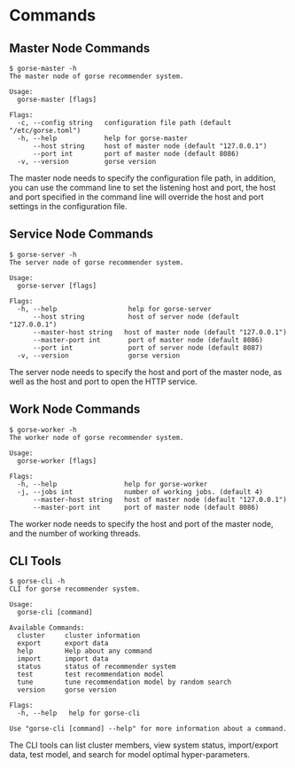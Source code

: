 # Commands

## Master Node Commands

```
$ gorse-master -h
The master node of gorse recommender system.

Usage:
  gorse-master [flags]

Flags:
  -c, --config string   configuration file path (default "/etc/gorse.toml")
  -h, --help            help for gorse-master
      --host string     host of master node (default "127.0.0.1")
      --port int        port of master node (default 8086)
  -v, --version         gorse version
```

The master node needs to specify the configuration file path, in addition, you can use the command line to set the listening host and port, the host and port specified in the command line will override the host and port settings in the configuration file.

## Service Node Commands

```
$ gorse-server -h
The server node of gorse recommender system.

Usage:
  gorse-server [flags]

Flags:
  -h, --help                  help for gorse-server
      --host string           host of server node (default "127.0.0.1")
      --master-host string   host of master node (default "127.0.0.1")
      --master-port int       port of master node (default 8086)
      --port int              port of server node (default 8087)
  -v, --version               gorse version
```

The server node needs to specify the host and port of the master node, as well as the host and port to open the HTTP service.

## Work Node Commands

```
$ gorse-worker -h
The worker node of gorse recommender system.

Usage:
  gorse-worker [flags]

Flags:
  -h, --help                 help for gorse-worker
  -j, --jobs int             number of working jobs. (default 4)
      --master-host string   host of master node (default "127.0.0.1")
      --master-port int      port of master node (default 8086)
```

The worker node needs to specify the host and port of the master node, and the number of working threads.

## CLI Tools

```
$ gorse-cli -h
CLI for gorse recommender system.

Usage:
  gorse-cli [command]

Available Commands:
  cluster     cluster information
  export      export data
  help        Help about any command
  import      import data
  status      status of recommender system
  test        test recommendation model
  tune        tune recommendation model by random search
  version     gorse version

Flags:
  -h, --help   help for gorse-cli

Use "gorse-cli [command] --help" for more information about a command.
```

The CLI tools can list cluster members, view system status, import/export data, test model, and search for model optimal hyper-parameters.
